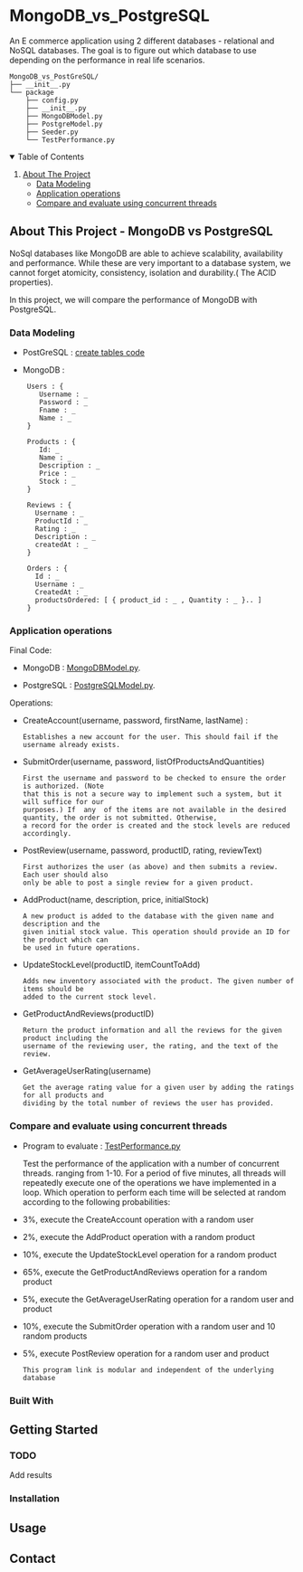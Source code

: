 # MongoDB_vs_PostgreSQL

An E commerce application using 2 different databases - relational and NoSQL databases.
The goal is to figure out which database to use depending on the performance in real life scenarios.

    MongoDB_vs_PostGreSQL/
    ├── __init__.py
    └── package
        ├── config.py
        ├── __init__.py
        ├── MongoDBModel.py
        ├── PostgreModel.py
        ├── Seeder.py
        └── TestPerformance.py



<!-- TABLE OF CONTENTS -->
<details open="open">
  <summary>Table of Contents</summary>
  <ol>
    <li>
      <a href="#about-the-project">About The Project</a>
      <ul>
        <li><a href="#data-modeling">Data Modeling</a></li>
        <li><a href="#application-operations">Application operations </a></li>
        <li><a href="#compare-and-evaluate-using-concurrent-threads">Compare and evaluate using concurrent threads</a></li>
      </ul>
    </li>
  
  </ol>
</details>



<!-- ABOUT THE PROJECT -->
## About This Project - MongoDB vs PostgreSQL

NoSql databases like MongoDB are able to achieve scalability, availability and performance. While these are very important to a database system, we cannot forget atomicity, consistency, isolation and durability.( The ACID properties).


In this project, we will compare the performance of MongoDB with PostgreSQL. 

### Data Modeling

 * PostGreSQL : [create tables code](https://github.com/ChaitanyaMehta1997/MongoDB_vs_PostgreSQL/blob/105a10e2dcc7d0e564447e88ab6aaf4aa4d96b22/MongoDB_vs_PostGreSQL/package/PostgreModel.py#L254) 
 * MongoDB : 

        Users : {
           Username : _
           Password : _
           Fname : _
           Name : _
        }
        
        Products : {
           Id: _ 
           Name : _
           Description : _
           Price : _
           Stock : _
        }
        
        Reviews : {
          Username : _
          ProductId : _
          Rating : _
          Description : _
          createdAt : _
        }
        
        Orders : {
          Id : _
          Username : _
          CreatedAt : _
          productsOrdered: [ { product_id : _ , Quantity : _ }.. ]
        }
         
         
### Application operations 

Final Code:

* MongoDB : [MongoDBModel.py](https://github.com/ChaitanyaMehta1997/MongoDB_vs_PostgreSQL/blob/main/MongoDB_vs_PostGreSQL/package/MongoDBModel.py).

* PostgreSQL : [PostgreSQLModel.py](https://github.com/ChaitanyaMehta1997/MongoDB_vs_PostgreSQL/blob/main/MongoDB_vs_PostGreSQL/package/PostgreModel.py).

Operations: 

* CreateAccount(username, password, firstName, lastName) :
  
      Establishes a new account for the user. This should fail if the username already exists.

* SubmitOrder(username, password, listOfProductsAndQuantities)

      First the username and password to be checked to ensure the order is authorized. (Note
      that this is not a secure way to implement such a system, but it will suffice for our
      purposes.) If  any  of the items are not available in the desired quantity, the order is not submitted. Otherwise,
      a record for the order is created and the stock levels are reduced accordingly.

* PostReview(username, password, productID, rating, reviewText)

      First authorizes the user (as above) and then submits a review. Each user should also
      only be able to post a single review for a given product.

* AddProduct(name, description, price, initialStock)
  
      A new product is added to the database with the given name and description and the
      given initial stock value. This operation should provide an ID for the product which can
      be used in future operations.

* UpdateStockLevel(productID, itemCountToAdd)
  
      Adds new inventory associated with the product. The given number of items should be
      added to the current stock level.

* GetProductAndReviews(productID)

      Return the product information and all the reviews for the given product including the
      username of the reviewing user, the rating, and the text of the review.

* GetAverageUserRating(username)

      Get the average rating value for a given user by adding the ratings for all products and
      dividing by the total number of reviews the user has provided.



### Compare and evaluate using concurrent threads  

* Program to evaluate :  [TestPerformance.py](https://github.com/ChaitanyaMehta1997/MongoDB_vs_PostgreSQL/blob/main/MongoDB_vs_PostGreSQL/package/TestPerformance.py#L44)
    
    Test the performance of the application with a number of concurrent threads. ranging from 1-10.
    For a period of five minutes, all threads will repeatedly execute one of the operations
    we have implemented in a loop. Which operation to perform each time will be selected at
    random according to the following probabilities:
* 3%, execute the CreateAccount operation with a random user
* 2%, execute the AddProduct operation with a random product
* 10%, execute the UpdateStockLevel operation for a random product
* 65%, execute the GetProductAndReviews operation for a random product
* 5%, execute the GetAverageUserRating operation for a random user and product
* 10%, execute the SubmitOrder operation with a random user and 10 random products
* 5%, execute PostReview operation for a random user and product


      This program link is modular and independent of the underlying database 

### Built With



<!-- GETTING STARTED -->
## Getting Started



### TODO

Add results



### Installation




<!-- USAGE EXAMPLES -->
## Usage



<!-- CONTACT -->
## Contact

